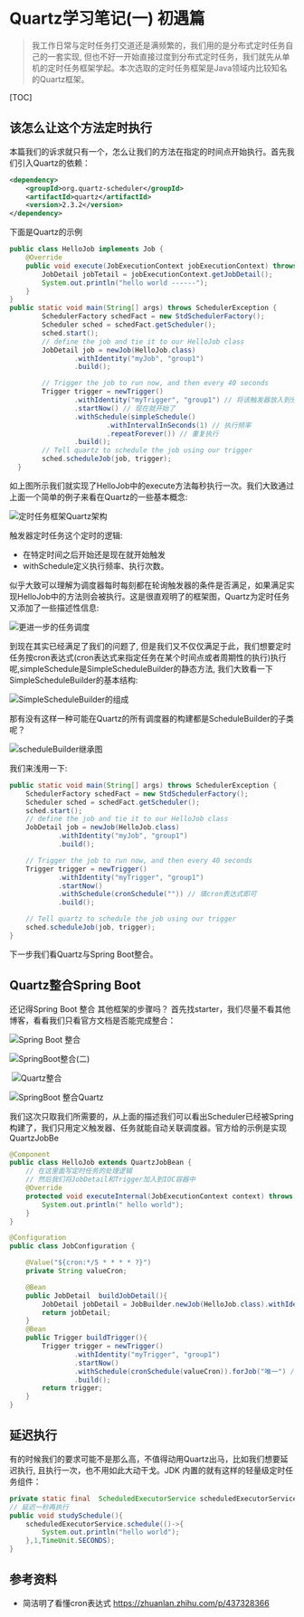 # Quartz学习笔记(一) 初遇篇

> 我工作日常与定时任务打交道还是满频繁的，我们用的是分布式定时任务自己的一套实现,  但也不好一开始直接过度到分布式定时任务，我们就先从单机的定时任务框架学起。本次选取的定时任务框架是Java领域内比较知名的Quartz框架。

[TOC]

## 该怎么让这个方法定时执行

本篇我们的诉求就只有一个，怎么让我们的方法在指定的时间点开始执行。首先我们引入Quartz的依赖：

```xml
<dependency>
    <groupId>org.quartz-scheduler</groupId>
    <artifactId>quartz</artifactId>
    <version>2.3.2</version>
</dependency>
```

下面是Quartz的示例

```java
public class HelloJob implements Job {
    @Override
    public void execute(JobExecutionContext jobExecutionContext) throws JobExecutionException {
        JobDetail jobTetail = jobExecutionContext.getJobDetail();
        System.out.println("hello world ------");
    }
}
public static void main(String[] args) throws SchedulerException {
        SchedulerFactory schedFact = new StdSchedulerFactory();
        Scheduler sched = schedFact.getScheduler();
        sched.start();
        // define the job and tie it to our HelloJob class
        JobDetail job = newJob(HelloJob.class)
                .withIdentity("myJob", "group1")
                .build();

        // Trigger the job to run now, and then every 40 seconds
        Trigger trigger = newTrigger()
                .withIdentity("myTrigger", "group1") // 将该触发器放入到分组中
                .startNow() // 现在就开始了
                .withSchedule(simpleSchedule()
                        .withIntervalInSeconds(1) // 执行频率
                        .repeatForever()) // 重复执行
                .build();
        // Tell quartz to schedule the job using our trigger
        sched.scheduleJob(job, trigger);
  }
```

如上图所示我们就实现了HelloJob中的execute方法每秒执行一次。我们大致通过上面一个简单的例子来看在Quartz的一些基本概念:

![定时任务框架Quartz架构](http://tvax2.sinaimg.cn/large/006e5UvNgy1h2g7ng28mfj30qe0ermyl.jpg)

触发器定时任务这个定时的逻辑: 

- 在特定时间之后开始还是现在就开始触发
- withSchedule定义执行频率、执行次数。

似乎大致可以理解为调度器每时每刻都在轮询触发器的条件是否满足，如果满足实现HelloJob中的方法则会被执行。这是很直观明了的框架图，Quartz为定时任务又添加了一些描述性信息: 

![更进一步的任务调度](http://tva4.sinaimg.cn/large/006e5UvNgy1h2g84hnz5rj312a0kr0xf.jpg)

到现在其实已经满足了我们的问题了, 但是我们又不仅仅满足于此，我们想要定时任务按cron表达式(cron表达式来指定任务在某个时间点或者周期性的执行)执行呢,simpleSchedule是SimpleScheduleBuilder的静态方法, 我们大致看一下SimpleScheduleBuilder的基本结构:

![SimpleScheduleBuilder的组成](http://tvax1.sinaimg.cn/large/006e5UvNgy1h2g8cc7nncj30nl099428.jpg)



那有没有这样一种可能在Quartz的所有调度器的构建都是ScheduleBuilder的子类呢？

![scheduleBuilder继承图](http://tva1.sinaimg.cn/large/006e5UvNgy1h2g8fn9q9hj30g80cc40c.jpg)



我们来浅用一下:

```java
public static void main(String[] args) throws SchedulerException {
    SchedulerFactory schedFact = new StdSchedulerFactory();
    Scheduler sched = schedFact.getScheduler();
    sched.start();
    // define the job and tie it to our HelloJob class
    JobDetail job = newJob(HelloJob.class)
            .withIdentity("myJob", "group1")
            .build();

    // Trigger the job to run now, and then every 40 seconds
    Trigger trigger = newTrigger()
            .withIdentity("myTrigger", "group1")
            .startNow()
            .withSchedule(cronSchedule("")) // 填cron表达式即可
            .build();

    // Tell quartz to schedule the job using our trigger
    sched.scheduleJob(job, trigger);
}
```

下一步我们看Quartz与Spring Boot整合。

## Quartz整合Spring Boot

还记得Spring Boot 整合 其他框架的步骤吗？ 首先找starter，我们尽量不看其他博客，看看我们只看官方文档是否能完成整合：

![Spring Boot 整合](http://tva1.sinaimg.cn/large/006e5UvNgy1h2g8wq7unnj313l0lgqh0.jpg)



![SpringBoot整合(二)](http://tvax1.sinaimg.cn/large/006e5UvNgy1h2g8xy0wd4j30sh0kegsv.jpg)

​	![Quartz整合](http://tvax4.sinaimg.cn/large/006e5UvNgy1h2g8yxbbzjj30y60ojnfz.jpg)

![SpringBoot 整合Quartz](http://tvax1.sinaimg.cn/large/006e5UvNgy1h2g90iaz8tj30v50p9dvv.jpg)

​	我们这次只取我们所需要的，从上面的描述我们可以看出Scheduler已经被Spring构建了，我们只用定义触发器、任务就能自动关联调度器。官方给的示例是实现QuartzJobBe

```java
@Component
public class HelloJob extends QuartzJobBean {
    // 在这里面写定时任务的处理逻辑
    // 然后我们将JobDetail和Trigger加入到IOC容器中
    @Override
    protected void executeInternal(JobExecutionContext context) throws JobExecutionException {
        System.out.println(" hello world");
    }
}

@Configuration
public class JobConfiguration {

    @Value("${cron:*/5 * * * * ?}")
    private String valueCron;

    @Bean
    public JobDetail  buildJobDetail(){
        JobDetail jobDetail = JobBuilder.newJob(HelloJob.class).withIdentity("唯一").storeDurably().build();
        return jobDetail;
    }
    @Bean
    public Trigger buildTrigger(){
        Trigger trigger = newTrigger()
                .withIdentity("myTrigger", "group1")
                .startNow()
                .withSchedule(cronSchedule(valueCron)).forJob("唯一") // 关联任务和触发器
                .build();
        return trigger;
    }
}
```

## 延迟执行

有的时候我们的要求可能不是那么高，不值得动用Quartz出马，比如我们想要延迟执行, 且执行一次，也不用如此大动干戈。JDK 内置的就有这样的轻量级定时任务组件：

```java
private static final  ScheduledExecutorService scheduledExecutorService  = Executors.newScheduledThreadPool(10);
// 延迟一秒再执行
public void studySchedule(){
    scheduledExecutorService.schedule(()->{
        System.out.println("hello world");
    },1,TimeUnit.SECONDS);
}
```

## 参考资料

- 简洁明了看懂cron表达式 https://zhuanlan.zhihu.com/p/437328366